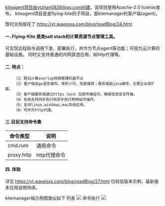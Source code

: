 kiteagent项目由ytzhan0828@qq.com创建。该项目使用Apache-2.0 license发布。
kiteagent项目是是flying-kite的子项目，是kitemanager的客户端(agent)。

暂时文档放在了 https://yt.wavesxa.com/blog/readBlog/24.html

#### 一. Flying-Kite 是类salt stack的计算资源节点管理工具。
可实现远程指令调用下发、部署执行，并作为节点agent等功能；可视为云计算的基础设施。
同时又支持普通的内网穿透应用，如http代理等。

#### 二. 特点：
```
	（1）跨云计算overlay网络管理机器节点
	（2）客户端由go语言编写，体积小巧，性能强悍；服务端由java编写，方便企业级扩展。
	（3）客户端服务端通过https（wss）加密传输指令，确保信息安全传输。
	（4）系统支持同步执行和异步执行两种指令操作。
	（5）支持linux,windows,mac系统应用。
	（6）可作为http代理。
```

#### 三.目前支持命令集

| 命令类型  |  说明 |
| ------------ | ------------ |
| cmd.rum  | 通用命令 |
| proxy.http | http代理命令 |

#### 四. 体验
详见 https://yt.wavesxa.com/blog/readBlog/27.html 位较低版本示例，最新版本应用说明待续。

kitemanager端示例图类似如下
列表
![](https://yt.wavesxa.com/blog/attachment/24-kitemanager-index-v0.7.0.jpg?id=19)
命令执行
![](https://yt.wavesxa.com/blog/attachment/24-kite-exec-v0.7.0.jpg?id=20)
